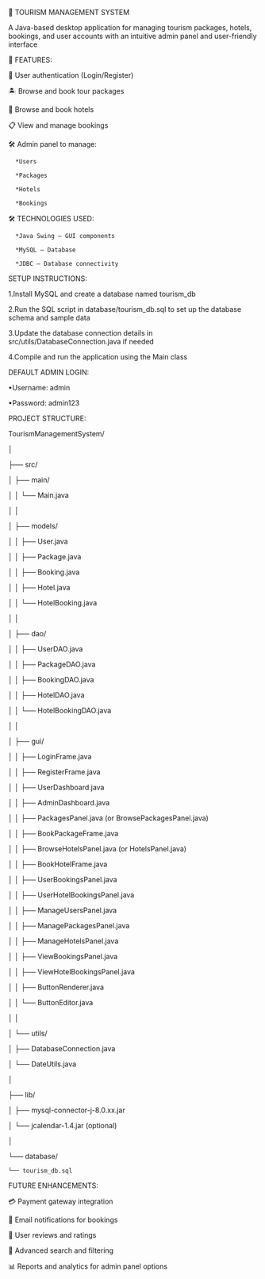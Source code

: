 🧳 TOURISM MANAGEMENT SYSTEM

A Java-based desktop application for managing tourism packages, hotels, bookings, and user accounts with an intuitive admin panel and user-friendly interface

🚀 FEATURES:

🔐 User authentication (Login/Register)

🏝️ Browse and book tour packages

🏨 Browse and book hotels

📋 View and manage bookings

🛠️ Admin panel to manage:

      *Users

      *Packages

      *Hotels

      *Bookings

🛠 TECHNOLOGIES USED:

      *Java Swing – GUI components

      *MySQL – Database

      *JDBC – Database connectivity
      
SETUP INSTRUCTIONS:

1.Install MySQL and create a database named tourism_db

2.Run the SQL script in database/tourism_db.sql to set up the database schema and sample data

3.Update the database connection details in src/utils/DatabaseConnection.java if needed

4.Compile and run the application using the Main class

DEFAULT ADMIN LOGIN:

•Username: admin

•Password: admin123

PROJECT STRUCTURE:

TourismManagementSystem/

│

├── src/

│   ├── main/

│   │   └── Main.java

│   │

│   ├── models/

│   │   ├── User.java

│   │   ├── Package.java

│   │   ├── Booking.java

│   │   ├── Hotel.java

│   │   └── HotelBooking.java

│   │

│   ├── dao/

│   │   ├── UserDAO.java

│   │   ├── PackageDAO.java

│   │   ├── BookingDAO.java

│   │   ├── HotelDAO.java

│   │   └── HotelBookingDAO.java

│   │

│   ├── gui/

│   │   ├── LoginFrame.java

│   │   ├── RegisterFrame.java

│   │   ├── UserDashboard.java

│   │   ├── AdminDashboard.java

│   │   ├── PackagesPanel.java (or BrowsePackagesPanel.java)

│   │   ├── BookPackageFrame.java

│   │   ├── BrowseHotelsPanel.java (or HotelsPanel.java)

│   │   ├── BookHotelFrame.java

│   │   ├── UserBookingsPanel.java

│   │   ├── UserHotelBookingsPanel.java

│   │   ├── ManageUsersPanel.java

│   │   ├── ManagePackagesPanel.java

│   │   ├── ManageHotelsPanel.java

│   │   ├── ViewBookingsPanel.java

│   │   ├── ViewHotelBookingsPanel.java

│   │   ├── ButtonRenderer.java

│   │   └── ButtonEditor.java

│   │

│   └── utils/

│       ├── DatabaseConnection.java

│       └── DateUtils.java

│

├── lib/

│   ├── mysql-connector-j-8.0.xx.jar

│   └── jcalendar-1.4.jar (optional)

│

└── database/

    └── tourism_db.sql


FUTURE ENHANCEMENTS:

💳 Payment gateway integration

📧 Email notifications for bookings

🌟 User reviews and ratings

🔎 Advanced search and filtering

📊 Reports and analytics for admin panel options




